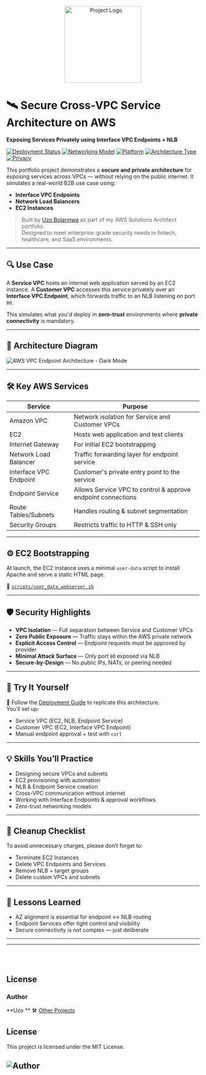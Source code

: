 <p align="center">
  <img src="logo-transparent.png" alt="Project Logo" width="200"/>
</p>

# 🛰️ Secure Cross-VPC Service Architecture on AWS  
**Exposing Services Privately using Interface VPC Endpoints + NLB**

[![Deployment Status](https://img.shields.io/badge/deployment-secure-brightgreen)](#)
[![Networking Model](https://img.shields.io/badge/networking-private-orange)](#)
[![Platform](https://img.shields.io/badge/built_on-AWS-232F3E?logo=amazon-aws&logoColor=white)](#)
[![Architecture Type](https://img.shields.io/badge/type-B2B--SaaS-blueviolet)](#)
[![Privacy](https://img.shields.io/badge/privacy-zero--trust-critical)](#)

This portfolio project demonstrates a **secure and private architecture** for exposing services across VPCs — without relying on the public internet. It simulates a real-world B2B use case using:

- **Interface VPC Endpoints**
- **Network Load Balancers**
- **EC2 Instances**

> Built by [Uzo Bolarinwa](https://www.linkedin.com/in/uzobolarinwa) as part of my AWS Solutions Architect portfolio.  
> Designed to meet enterprise-grade security needs in fintech, healthcare, and SaaS environments.

---

## 🔍 Use Case

A **Service VPC** hosts an internal web application served by an EC2 instance. A **Customer VPC** accesses this service privately over an **Interface VPC Endpoint**, which forwards traffic to an NLB listening on port `80`.

This simulates what you'd deploy in **zero-trust** environments where **private connectivity** is mandatory.

---

## 🧠 Architecture Diagram

![AWS VPC Endpoint Architecture - Dark Mode](architecture/network-architecture-diagram.png)

---

## 🛠️ Key AWS Services

| Service                | Purpose                                                                 |
|------------------------|--------------------------------------------------------------------------|
| Amazon VPC             | Network isolation for Service and Customer VPCs                         |
| EC2                    | Hosts web application and test clients                                  |
| Internet Gateway       | For initial EC2 bootstrapping                                           |
| Network Load Balancer  | Traffic forwarding layer for endpoint service                           |
| Interface VPC Endpoint | Customer's private entry point to the service                           |
| Endpoint Service       | Allows Service VPC to control & approve endpoint connections            |
| Route Tables/Subnets   | Handles routing & subnet segmentation                                   |
| Security Groups        | Restricts traffic to HTTP & SSH only                                    |

---

## ⚙️ EC2 Bootstrapping

At launch, the EC2 instance uses a minimal `user-data` script to install Apache and serve a static HTML page.

📁 [`scripts/user_data_webserver.sh`](scripts/user_data_webserver.sh)

---

## 🛡️ Security Highlights

- **VPC Isolation** — Full separation between Service and Customer VPCs  
- **Zero Public Exposure** — Traffic stays within the AWS private network  
- **Explicit Access Control** — Endpoint requests must be approved by provider  
- **Minimal Attack Surface** — Only port `80` exposed via NLB  
- **Secure-by-Design** — No public IPs, NATs, or peering needed

---

## 🚀 Try It Yourself

📘 Follow the [Deployment Guide](deployment-guide.md) to replicate this architecture.  
You’ll set up:

- Service VPC (EC2, NLB, Endpoint Service)
- Customer VPC (EC2, Interface VPC Endpoint)
- Manual endpoint approval + test with `curl`

---

## 💡 Skills You’ll Practice

- Designing secure VPCs and subnets  
- EC2 provisioning with automation  
- NLB & Endpoint Service creation  
- Cross-VPC communication without internet  
- Working with Interface Endpoints & approval workflows  
- Zero-trust networking models  

---

## 🧹 Cleanup Checklist

To avoid unnecessary charges, please don’t forget to:

- Terminate EC2 Instances  
- Delete VPC Endpoints and Services  
- Remove NLB + target groups  
- Delete custom VPCs and subnets  

---

## 📘 Lessons Learned

- AZ alignment is essential for endpoint ↔ NLB routing  
- Endpoint Services offer tight control and visibility  
- Secure connectivity is not complex — just deliberate  

---
---

<br><br>

## License
### Author
**Uzo **
🛠️ [Other Projects](https://github.com/uzobola?tab=repositories)

## License
This project is licensed under the MIT License.

![Author](screenshots/logo-transparent.png)
---
